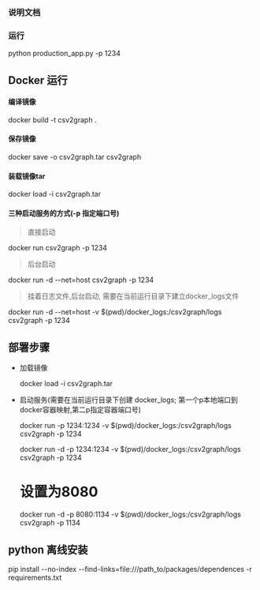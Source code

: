 ### 说明文档

### 运行
python  production_app.py -p 1234


## Docker 运行

#### 编译镜像  
 docker build -t csv2graph .
 
#### 保存镜像

docker save -o csv2graph.tar csv2graph

 
#### 装载镜像tar  
docker load -i csv2graph.tar

#### 三种启动服务的方式(-p 指定端口号)

> 直接启动

docker run  csv2graph -p 1234

> 后台启动

docker run -d --net=host csv2graph -p 1234

> 挂着日志文件,后台启动, 需要在当前运行目录下建立docker_logs文件

docker run -d --net=host -v $(pwd)/docker_logs:/csv2graph/logs csv2graph -p 1234


## 部署步骤

* 加载镜像
    
    docker load -i csv2graph.tar
    
* 启动服务(需要在当前运行目录下创建 docker_logs; 第一个p本地端口到docker容器映射,第二p指定容器端口号)
    
    docker run -p 1234:1234 -v $(pwd)/docker_logs:/csv2graph/logs csv2graph -p 1234
    
    docker run -d -p 1234:1234 -v $(pwd)/docker_logs:/csv2graph/logs csv2graph -p 1234
    # 设置为8080
    docker run -d -p 8080:1134 -v $(pwd)/docker_logs:/csv2graph/logs csv2graph -p 1134
    
    
## python 离线安装

pip install --no-index --find-links=file:///path_to/packages/dependences -r requirements.txt

